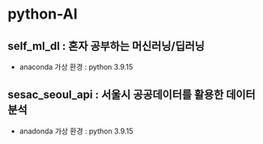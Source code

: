 # python-AI

## self_ml_dl : 혼자 공부하는 머신러닝/딥러닝
- anaconda 가상 환경 : python 3.9.15

## sesac_seoul_api : 서울시 공공데이터를 활용한 데이터 분석
- anadonda 가상 환경 : python 3.9.15
